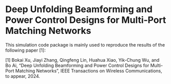 # Deep Unfolding Beamforming and Power Control Designs for Multi-Port Matching Networks


This simulation code package is mainly used to reproduce the results of the following paper [1]:

[1] Bokai Xu, Jiayi Zhang, Qingfeng Lin, Huahua Xiao, Yik-Chung Wu, and Bo Ai, “Deep Unfolding Beamforming and Power Control Designs for Multi-Port Matching Networks”, IEEE Transactions on Wireless Communications, to appear, 2024.
